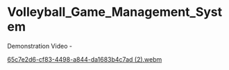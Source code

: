 # Volleyball_Game_Management_System


Demonstration Video - 

[65c7e2d6-cf83-4498-a844-da1683b4c7ad (2).webm](https://github.com/user-attachments/assets/ec86883b-a3cb-41eb-bb16-0fe0c4b6e1ad)


